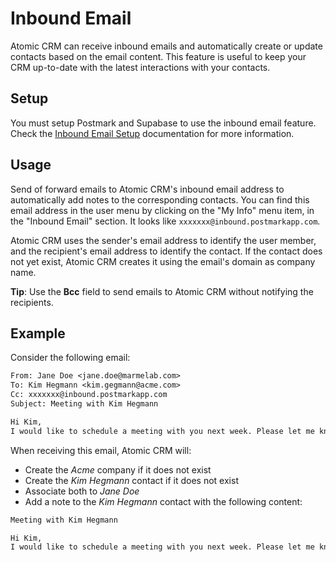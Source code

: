 # Inbound Email

Atomic CRM can receive inbound emails and automatically create or update contacts based on the email content. This feature is useful to keep your CRM up-to-date with the latest interactions with your contacts.

## Setup

You must setup Postmark and Supabase to use the inbound email feature. Check the [Inbound Email Setup](./developer/inbound-email.md) documentation for more information.

## Usage

Send of forward emails to Atomic CRM's inbound email address to automatically add notes to the corresponding contacts. You can find this email address in the user menu by clicking on the "My Info" menu item, in the "Inbound Email" section. It looks like `xxxxxxx@inbound.postmarkapp.com`.

Atomic CRM uses the sender's email address to identify the user member, and the recipient's email address to identify the contact. If the contact does not yet exist, Atomic CRM creates it using the email's domain as company name.

**Tip**: Use the **Bcc** field to send emails to Atomic CRM without notifying the recipients.

## Example

Consider the following email:

```txt
From: Jane Doe <jane.doe@marmelab.com>
To: Kim Hegmann <kim.gegmann@acme.com>
Cc: xxxxxxx@inbound.postmarkapp.com
Subject: Meeting with Kim Hegmann

Hi Kim,
I would like to schedule a meeting with you next week. Please let me know your availability.
```

When receiving this email, Atomic CRM will:

- Create the _Acme_ company if it does not exist
- Create the _Kim Hegmann_ contact if it does not exist
- Associate both to _Jane Doe_
- Add a note to the _Kim Hegmann_ contact with the following content:

```txt
Meeting with Kim Hegmann

Hi Kim,
I would like to schedule a meeting with you next week. Please let me know your availability.
```
